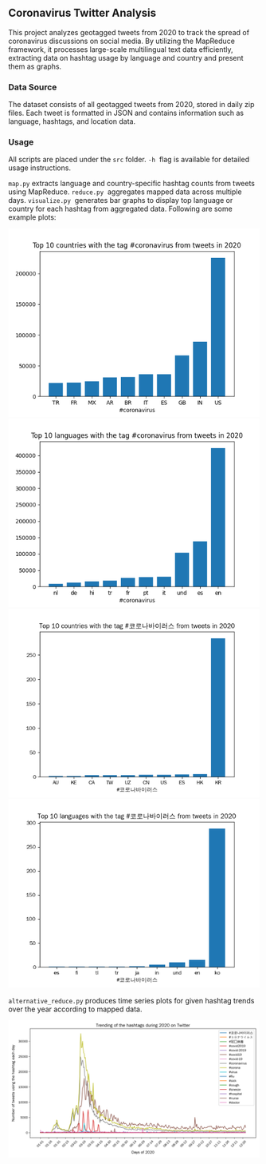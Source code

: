 ## Coronavirus Twitter Analysis

This project analyzes geotagged tweets from 2020 to track the spread of coronavirus discussions on social media. By utilizing the MapReduce framework, it processes large-scale multilingual text data efficiently, extracting data on hashtag usage by language and country and present them as graphs.

### Data Source

The dataset consists of all geotagged tweets from 2020, stored in daily zip files. Each tweet is formatted in JSON and contains information such as language, hashtags, and location data.

### Usage

All scripts are placed under the `src` folder.  `-h`  flag is available for detailed usage instructions.

`map.py` extracts language and country-specific hashtag counts from tweets using MapReduce. `reduce.py`  aggregates mapped data across multiple days. `visualize.py`  generates bar graphs to display top language or country for each hashtag from aggregated data. Following are some example plots:

<img src=img/coronavirus_country.png />
<img src=img/coronavirus_lang.png />
<img src=img/korean_country.png />
<img src=img/korean_lang.png />

`alternative_reduce.py` produces time series plots for given hashtag trends over the year according to mapped data.

<img src=img/trend.png />

